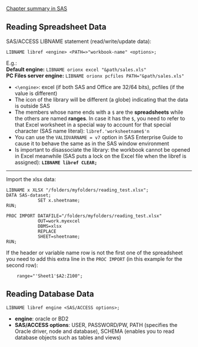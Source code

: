 [Chapter summary in SAS](https://support.sas.com/edu/OLTRN/ECPRG193/m418/m418_3_a_sum.htm)

## Reading Spreadsheet Data

SAS/ACCESS LIBNAME statement (read/write/update data):

```
LIBNAME libref <engine> <PATH=>"workbook-name" <options>;
```

E.g.:<br>
**Default engine:** `LIBNAME orionx excel "&path/sales.xls"`<br>
**PC Files server engine:** `LIBNAME orionx pcfiles PATH="&path/sales.xls"`<br>

- `<\engine>`: excel (if both SAS and Office are 32/64 bits), pcfiles (if the value is different)
- The icon of the library will be different (a globe) indicating that the data is outside SAS
- The members whose name ends with a `$` are the **spreadsheets** while the others are named **ranges**. In case it has the `$`, you need to refer to that Excel worksheet in a special way to account for that special character (SAS name literal): `libref.'worksheetname$'n`
- You can use the `VALIDVARNAME = v7` option in SAS Enterprise Guide to cause it to behave the same as in the SAS window environment
- Is important to disassociate the library: the workbook cannot be opened in Excel meanwhile (SAS puts a lock on the Excel file when the libref is assigned): **`LIBNAME libref CLEAR;`**

---

Import the xlsx data:
```
LIBNAME x XLSX "/folders/myfolders/reading_test.xlsx";
DATA SAS-dataset;
            SET x.sheetname;
RUN;
```

```
PROC IMPORT DATAFILE="/folders/myfolders/reading_test.xlsx"
            OUT=work.myexcel
            DBMS=xlsx 
            REPLACE
            SHEET=sheetname;
RUN;
```

If the header or variable name row is not the first one of the spreadsheet you need to add this extra line in the `PROC IMPORT` (in this example for the second row):
```
	range="'Sheet1'$A2:Z100";
```

## Reading Database Data

```
LIBNAME libref engine <SAS/ACCESS options>;
```

- **engine**: oracle or BD2
- **SAS/ACCESS options**: USER, PASSWORD/PW, PATH (specifies the Oracle driver, node and database), SCHEMA (enables you to read database objects such as tables and views)
